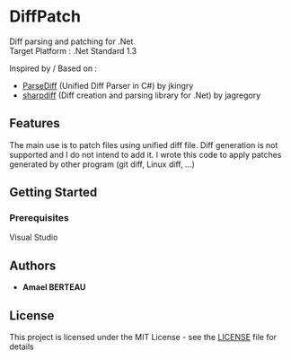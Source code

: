 # DiffPatch

Diff parsing and patching for .Net<br />
Target Platform : .Net Standard 1.3

Inspired by / Based on :
* [ParseDiff](https://github.com/jkingry/ParseDiff) (Unified Diff Parser in C#) by jkingry
* [sharpdiff](https://github.com/jagregory/sharpdiff) (Diff creation and parsing library for .Net) by jagregory

## Features
The main use is to patch files using unified diff file. Diff generation is not supported and I do not intend to add it.
I wrote this code to apply patches generated by other program (git diff, Linux diff, ...)

## Getting Started
### Prerequisites

Visual Studio

## Authors

* **Amael BERTEAU**

## License

This project is licensed under the MIT License - see the [LICENSE](LICENSE) file for details
